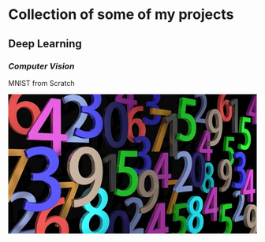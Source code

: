 # Collection of some of my projects

## Deep Learning

### *Computer Vision*

MNIST from Scratch

[1]:/resources/img/pay-2662758_640.jpg
[![MNSIT][1]](https://github.com/vipulrai91/tensorflow-projects/blob/master/mnist_tf_scratch.py)


